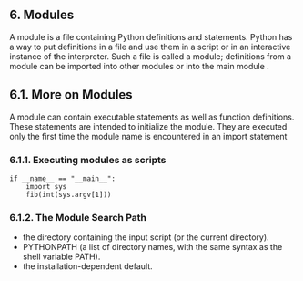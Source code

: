 
## 6. Modules

A module is a file containing Python definitions and statements.
Python has a way to put definitions in a file and use them in a script or in an interactive instance of the interpreter.
Such a file is called a module; definitions from a module can be imported into other modules or into the main module .

## 6.1. More on Modules

A module can contain executable statements as well as function definitions. 
These statements are intended to initialize the module. 
They are executed only the first time the module name is encountered in an import statement

### 6.1.1. Executing modules as scripts

~~~
if __name__ == "__main__":
    import sys
    fib(int(sys.argv[1]))
~~~

### 6.1.2. The Module Search Path

- the directory containing the input script (or the current directory).
- PYTHONPATH (a list of directory names, with the same syntax as the shell variable PATH).
- the installation-dependent default.
